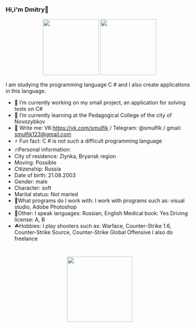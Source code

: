### Hi,i'm Dmitry👋

<p align='center'>
   <a href="https://github-readme-stats.vercel.app/api?username=BeshlyagaGhoul&show_icons=true&count_private=true">
       <img height=150 src="https://github-readme-stats.vercel.app/api?username=BeshlyagaGhoul&show_icons=true&count_private=true"/></a>
   <a href="https://github.com/romankh3/github-readme-stats">
       <img height=150 src="https://github-readme-stats.vercel.app/api/top-langs/?username=BeshlyagaGhoul&layout=compact"/></a>
</p>

I am studying the programming language C # and I also create applications in this language.
- 🔭 I’m currently working on my small project, an application for solving tests on C#
- 🌱 I’m currently learning at the Pedagogical College of the city of Novozybkov
- 💬 Write me: VK:https://vk.com/smulfik / Telegram: @smulfik / gmail: smulfik123@gmail.com
- ⚡ Fun fact: C # is not such a difficult programming language
- 🔥Personal information:
- City of residence: Zlynka, Bryansk region
- Moving: Possible
- Citizenship: Russia
- Date of birth: 21.08.2003
- Gender: male
- Character: soft
- Marital status: Not maried
- 🌵What programs do I work with: I work with programs such as: visual studio, Adobe Photoshop
- 🌴Other:
I speak languages: Russian, English
Medical book: Yes
Driving license: A, B
- ☘Hobbies:
I play shooters such as: Warface, Counter-Strike 1.6, Counter-Strike Source, Counter-Strike Global Offensive
I also do freelance

<div align="center" style="margin: 40px 0">
   <a href="https://github.com/romankh3/github-profile-views-counter">
       <img width="175px" src="https://komarev.com/ghpvc/?username=romankh3&color=DE002D">
   </a>
</div>
